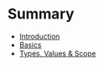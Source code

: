 # Summary

* [Introduction](README.md)
* [Basics](basics.md)
* [Types, Values & Scope](typesvalues_and_scope.md)

